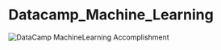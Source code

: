 # Datacamp_Machine_Learning
![DataCamp MachineLearning Accomplishment](https://user-images.githubusercontent.com/71835381/162282894-08cd7528-3a41-4c09-baf0-3a43cd07e767.png)
